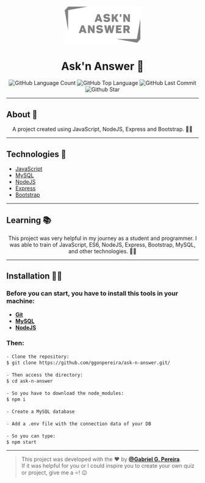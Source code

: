 <h4 align="center">
<img src="https://github.com/ggonpereira/ask-n-answer/blob/master/public/assets/img/logo.png?raw=true" width="40%" /><br>
 <h1 align="center">Ask'n Answer 🤗</h1> 
</h4>

<p align="center">
  <img alt="GitHub Language Count" src="https://img.shields.io/github/languages/count/ggonpereira/ask-n-answer" />
  <img alt="GitHub Top Language" src="https://img.shields.io/github/languages/top/ggonpereira/ask-n-answer" />
  <img alt="GitHub Last Commit" src="https://img.shields.io/github/last-commit/ggonpereira/ask-n-answer" />
  <img alt="Github Star" src="https://img.shields.io/github/stars/ggonpereira/ask-n-answer?style=social" />
</p>

---

<h2>About 📝</h2>

<p align="center">A project created using JavaScript, NodeJS, Express and Bootstrap. 👊🏼</p>

---

<h2>Technologies 🚀</h2>

- [JavaScript](https://www.javascript.com/)
- [MySQL](https://www.mysql.com/)
- [NodeJS](https://nodejs.org/en//)
- [Express](https://expressjs.com/pt-br/)
- [Bootstrap](https://getbootstrap.com/)

---

<h2>Learning 📚</h2>

<p align="center">This project was very helpful in my journey as a student and programmer. I was able to train of JavaScript, ES6, NodeJS, Express, Bootstrap, MySQL, and other technologies. 🙌🏼 </p>

---

<h2>Installation 👨‍💻</h2>

### Before you can start, you have to install this tools in your machine:

- <b>[Git](https://git-scm.com)</b>
- <b>[MySQL](https://www.mysql.com/)</b>
- <b>[NodeJS](https://nodejs.org/en/)</b>

### Then:

```
- Clone the repository:
$ git clone https://github.com/ggonpereira/ask-n-answer.git/

- Then access the directory:
$ cd ask-n-answer

- So you have to download the node_modules:
$ npm i

- Create a MySQL database

- Add a .env file with the connection data of your DB

- So you can type:
$ npm start
```

---

> This project was developed with the ❤️ by **[@Gabriel G. Pereira](https://www.linkedin.com/in/gabriel-gonçalves-pereira/)**.<br>
> If it was helpful for you or I could inspire you to create your own quiz or project, give me a ⭐! 😉
